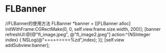 # FLBanner


//FLBanner的使用方法
FLBanner *banner = [[FLBanner alloc] initWithFrame:CGRectMake(0, 0, self.view.frame.size.width, 200)];
[banner refreshUI:@[@"fl_image.jpeg", @"fl_image2.jpeg"] action:^(NSInteger index) {
    NSLog(@"=========%zd",index);
}];
[self.view addSubview:banner];
